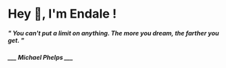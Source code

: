 <h1 title="head"> Hey 👋, I'm Endale !</h1>

**<h5><i>" You can't put a limit on anything. The more you dream, the farther you get. "</i></h5>**

*<b>___ Michael Phelps ___</b>*
